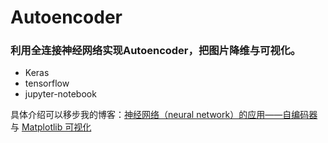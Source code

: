 # Autoencoder
### 利用全连接神经网络实现Autoencoder，把图片降维与可视化。

- Keras
- tensorflow
- jupyter-notebook


具体介绍可以移步我的博客：[神经网络（neural network）的应用——自编码器](https://www.skyfaker.cc/2019/04/16/autoencoder/) 与 [Matplotlib 可视化](https://www.skyfaker.cc/2019/05/20/matplotlib-hui-zhi-san-dian-tu/)
